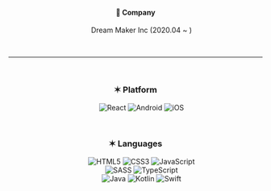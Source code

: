 <div align="center">
    <br><br>
    <section>
        <h4>🏢 Company</h4>
        <ul>
            <p>Dream Maker Inc (2020.04 ~ )</p>
        </ul>
    </section>
    <br>
    <hr>
    <br>
    <section>
        <h3>✶ Platform</h3>
        <ul>
            <img src="https://img.shields.io/badge/React-61adbf?style=&logo=React&logoColor=white" alt="React"/>
            <img src="https://img.shields.io/badge/Android-3ddc84?style=&logo=Android&logoColor=white" alt="Android"/>
            <img src="https://img.shields.io/badge/iOS-000?style=&logo=Apple&logoColor=white" alt="iOS"/>
        </ul>
    </section>
    <br>
    <section>
        <h3>✶ Languages</h3>
        <ul>
            <img src="https://img.shields.io/badge/HTML5-e34f26?style=&logo=HTML5&logoColor=white" alt="HTML5"/>
            <img src="https://img.shields.io/badge/CSS3-1572b6?style=&logo=CSS3&logoColor=white" alt="CSS3"/>
            <img src="https://img.shields.io/badge/JavaScript-f7df1e?style=&logo=JavaScript&logoColor=333" alt="JavaScript"/>
            <br>
            <img src="https://img.shields.io/badge/SASS-cc6699?style=&logo=SASS&logoColor=white" alt="SASS"/>
            <img src="https://img.shields.io/badge/TypeScript-3178c6?style=&logo=TypeScript&logoColor=white" alt="TypeScript"/>
            <br>
            <img src="https://img.shields.io/badge/Java-007396?style=&logo=Java&logoColor=white" alt="Java"/>
            <img src="https://img.shields.io/badge/Kotlin-7F52FF?style=&logo=Kotlin&logoColor=white" alt="Kotlin"/>
            <img src="https://img.shields.io/badge/Swift-fa7343?style=&logo=Swift&logoColor=white" alt="Swift"/>
        </ul>
    </section>
</div>
